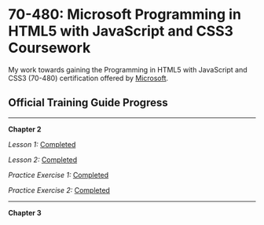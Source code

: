 70-480: Microsoft Programming in HTML5 with JavaScript and CSS3 Coursework
==========================================================================

My work towards gaining the Programming in HTML5 with JavaScript and CSS3 (70-480) certification offered by [Microsoft](https://www.microsoft.com/learning/en-gb/exam-70-480.aspx).


Official Training Guide Progress
--------------------------------
---

**Chapter 2**

*Lesson 1:* [Completed](https://github.com/jacobwarduk/70-480-microsoft-html5-javascript-css3-coursework/blob/master/Chapter%202/lesson-1.txt)

*Lesson 2:* [Completed](https://github.com/jacobwarduk/70-480-microsoft-html5-javascript-css3-coursework/blob/master/Chapter%202/lesson-2.txt)

*Practice Exercise 1:* [Completed]()

*Practice Exercise 2:* [Completed]()

---

**Chapter 3**
